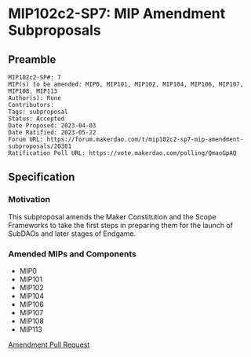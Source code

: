 # MIP102c2-SP7: MIP Amendment Subproposals

## Preamble

```
MIP102c2-SP#: 7
MIP(s) to be amended: MIP0, MIP101, MIP102, MIP104, MIP106, MIP107, MIP108, MIP113
Author(s): Rune
Contributors:
Tags: subproposal
Status: Accepted
Date Proposed: 2023-04-03
Date Ratified: 2023-05-22
Forum URL: https://forum.makerdao.com/t/mip102c2-sp7-mip-amendment-subproposals/20381
Ratification Poll URL: https://vote.makerdao.com/polling/QmaoGpAQ
```
## Specification

### Motivation

This subproposal amends the Maker Constitution and the Scope Frameworks to take the first steps in preparing them for the launch of SubDAOs and later stages of Endgame.

### Amended MIPs and Components

* MIP0
* MIP101
* MIP102
* MIP104
* MIP106
* MIP107
* MIP108
* MIP113

[Amendment Pull Request](https://github.com/makerdao/mips/pull/904)
